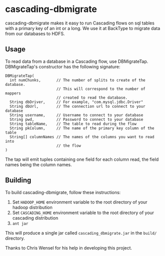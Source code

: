 cascading-dbmigrate
===================

cascading-dbmigrate makes it easy to run Cascading flows on sql tables with a
primary key of an int or a long. We use it at BackType to migrate data from our
databases to HDFS.

Usage
-----

To read data from a database in a Cascading flow, use DBMigrateTap.
DBMigrateTap's constructor has the following signature:

    DBMigrateTap(
      int numChunks,       // The number of splits to create of the database.
                           // This will correspond to the number of mappers
                           // created to read the database.
      String dbDriver,     // For example, "com.mysql.jdbc.Driver"
      String dbUrl,        // The connection url to connect to your database
      String username,     // Username to connect to your database
      String pwd,          // Password to connect to your database
      String tableName,    // The table to read during the flow
      String pkColumn,     // The name of the primary key column of the table
      String[] columnNames // The names of the columns you want to read into
                           // the flow
    )

The tap will emit tuples containing one field for each column read, the field
names being the column names.

Building
--------

To build cascading-dbmigrate, follow these instructions:

1. Set `HADOOP_HOME` environment variable to the root directory of your hadoop
   distribution
2. Set `CASCADING_HOME` environment variable to the root directory of your
   cascading distribution
3. `ant jar`

This will produce a single jar called `cascading_dbmigrate.jar` in the `build/`
directory.


Thanks to Chris Wensel for his help in developing this project.

